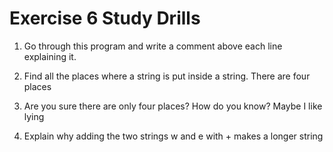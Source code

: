 # Exercise 6 Study Drills

1. Go through this program and write a comment above each line explaining it. 

2. Find all the places where a string is put inside a string. There are four places 

3. Are you sure there are only four places? How do you know? Maybe I like lying 

4. Explain why adding the two strings w and e with + makes a longer string